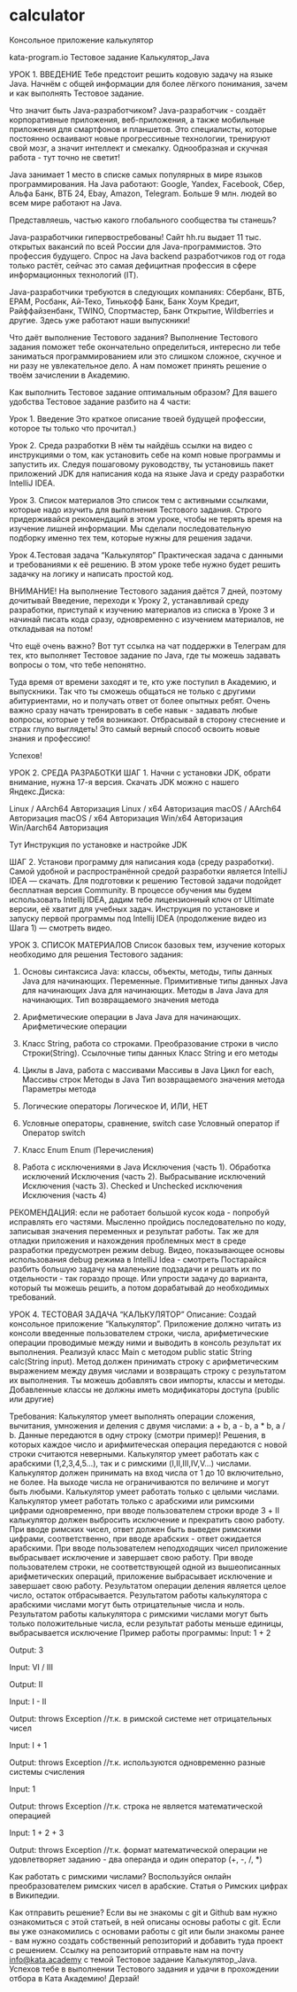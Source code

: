# calculator
Консольное приложение калькулятор


kata-program.io
Тестовое задание Калькулятор_Java

УРОК 1. ВВЕДЕНИЕ
Тебе предстоит решить кодовую задачу на языке Java. Начнём с общей информации для более лёгкого понимания, зачем и как выполнять Тестовое задание.


Что значит быть Java-разработчиком?
Java-разработчик - создаёт корпоративные приложения, веб-приложения, а также мобильные приложения для смартфонов и планшетов. Это специалисты, которые постоянно осваивают новые прогрессивные технологии, тренируют свой мозг, а значит интеллект и смекалку. Однообразная и скучная работа - тут точно не светит!


Java занимает 1 место в списке самых популярных в мире языков программирования.
На Java работают: Google, Yandex, Facebook, Сбер, Альфа Банк, ВТБ 24, Ebay, Amazon, Telegram.
Больше 9 млн. людей во всем мире работают на Java.

Представляешь, частью какого глобального сообщества ты станешь?

Java-разработчики гипервостребованы! Сайт hh.ru выдает 11 тыс. открытых вакансий по всей России для Java-программистов. Это профессия будущего. Спрос на Java backend разработчиков год от года только растёт, сейчас это самая дефицитная профессия в сфере информационных технологий (IT).

Java-разработчики требуются в следующих компаниях: Сбербанк, ВТБ, EPAM, Росбанк, Ай-Теко, Тинькофф Банк, Банк Хоум Кредит, Райффайзенбанк, TWINO, Спортмастер, Банк Открытие, Wildberries и другие. Здесь уже работают наши выпускники!



Что даёт выполнение Тестового задания?
Выполнение Тестового задания поможет тебе окончательно определиться, интересно ли тебе заниматься программированием или это слишком сложное, скучное и ни разу не увлекательное дело. А нам поможет принять решение о твоём зачислении в Академию.



Как выполнить Тестовое задание оптимальным образом?
Для вашего удобства Тестовое задание разбито на 4 части:

Урок 1. Введение
Это краткое описание твоей будущей профессии, которое ты только что прочитал.)

Урок 2. Среда разработки
В нём ты найдёшь ссылки на видео с инструкциями о том, как установить себе на комп новые программы и запустить их. Следуя пошаговому руководству, ты установишь пакет приложений JDK для написания кода на языке Java и среду разработки IntelliJ IDEA.

Урок 3. Список материалов
Это список тем с активными ссылками, которые надо изучить для выполнения Тестового задания. Строго придерживайся рекомендаций в этом уроке, чтобы не терять время на изучение лишней информации. Мы сделали последовательную подборку именно тех тем, которые нужны для решения задачи.

Урок 4.Тестовая задача “Калькулятор”
Практическая задача с данными и требованиями к её решению. В этом уроке тебе нужно будет решить задачку на логику и написать простой код.

ВНИМАНИЕ! На выполнение Тестового задания даётся 7 дней, поэтому дочитывай Введение, переходи к Уроку 2, устанавливай среду разработки, приступай к изучению материалов из списка в Уроке 3 и начинай писать кода сразу, одновременно с изучением материалов, не откладывая на потом!



Что ещё очень важно?
Вот тут ссылка на чат поддержки в Телеграм для тех, кто выполняет Тестовое задание по Java, где ты можешь задавать вопросы о том, что тебе непонятно.

Туда время от времени заходят и те, кто уже поступил в Академию, и выпускники. Так что ты сможешь общаться не только с другими абитуриентами, но и получать ответ от более опытных ребят. Очень важно сразу начать тренировать в себе навык - задавать любые вопросы, которые у тебя возникают. Отбрасывай в сторону стеснение и страх глупо выглядеть! Это самый верный способ освоить новые знания и профессию!


Успехов!



УРОК 2. СРЕДА РАЗРАБОТКИ
ШАГ 1.
Начни с установки JDK, обрати внимание, нужна 17-я версия. Скачать JDK можно c нашего Яндекс.Диска:

Linux / AArch64 Авторизация
Linux / x64 Авторизация
macOS / AArch64 Авторизация
macOS / x64 Авторизация
Win/x64 Авторизация
Win/Aarch64 Авторизация


Тут Инструкция по установке и настройке JDK


ШАГ 2.
Установи программу для написания кода (среду разработки). Самой удобной и распространённой средой разработки является IntelliJ IDEA — скачать. Для подготовки к решению Тестовой задачи подойдет бесплатная версия Community. В процессе обучения мы будем использовать Intellij IDEA, дадим тебе лицензионный ключ от Ultimate версии, её хватит для учебных задач.
Инструкция по установке и запуску первой программы под Intellij IDEA (продолжение видео из Шага 1) — смотреть видео.




УРОК 3. СПИСОК МАТЕРИАЛОВ
Список базовых тем, изучение которых необходимо для решения Тестового задания:
1. Основы синтаксиса Java: классы, объекты, методы, типы данных Java для начинающих.
Переменные. Примитивные типы данных Java для начинающих
Java для начинающих. Методы в Java
Java для начинающих. Тип возвращаемого значения метода


2. Арифметические операции в Java
Java для начинающих. Арифметические операции


3. Класс String, работа со строками. Преобразование строки в число
Строки(String). Ссылочные типы данных
Класс String и его методы


4. Циклы в Java, работа с массивами
Массивы в Java
Цикл for each, Массивы строк
Методы в Java
Тип возвращаемого значения метода
Параметры метода


5. Логические операторы
Логическое И, ИЛИ, НЕТ


6. Условные операторы, сравнение, switch case
Условный оператор if
Оператор switch


7. Класс Enum
Enum (Перечисления)


8. Работа с исключениями в Java
Исключения (часть 1). Обработка исключений
Исключения (часть 2). Выбрасывание исключений
Исключения (часть 3). Checked и Unchecked исключения
Исключения (часть 4)


РЕКОМЕНДАЦИЯ: если не работает большой кусок кода - попробуй исправлять его частями. Мысленно пройдись последовательно по коду, записывая значения переменных и результат работы. Так же для отладки приложения и нахождения проблемных мест в среде разработки предусмотрен режим debug. Видео, показывающее основы использования debug режима в IntelliJ Idea - смотреть
Постарайся разбить большую задачу на маленькие подзадачи и решать их по отдельности - так гораздо проще. Или упрости задачу до варианта, который ты можешь решить, а потом дорабатывай до необходимых требований.





УРОК 4. ТЕСТОВАЯ ЗАДАЧА “КАЛЬКУЛЯТОР”
Описание:
Создай консольное приложение “Калькулятор”. Приложение должно читать из консоли введенные пользователем строки, числа, арифметические операции проводимые между ними и выводить в консоль результат их выполнения.
Реализуй класс Main с методом public static String calc(String input). Метод должен принимать строку с арифметическим выражением между двумя числами и возвращать строку с результатом их выполнения. Ты можешь добавлять свои импорты, классы и методы. Добавленные классы не должны иметь модификаторы доступа (public или другие)

Требования:
Калькулятор умеет выполнять операции сложения, вычитания, умножения и деления с двумя числами: a + b, a - b, a * b, a / b. Данные передаются в одну строку (смотри пример)! Решения, в которых каждое число и арифмитеческая операция передаются с новой строки считаются неверными.
Калькулятор умеет работать как с арабскими (1,2,3,4,5…), так и с римскими (I,II,III,IV,V…) числами.
Калькулятор должен принимать на вход числа от 1 до 10 включительно, не более. На выходе числа не ограничиваются по величине и могут быть любыми.
Калькулятор умеет работать только с целыми числами.
Калькулятор умеет работать только с арабскими или римскими цифрами одновременно, при вводе пользователем строки вроде 3 + II калькулятор должен выбросить исключение и прекратить свою работу.
При вводе римских чисел, ответ должен быть выведен римскими цифрами, соответственно, при вводе арабских - ответ ожидается арабскими.
При вводе пользователем неподходящих чисел приложение выбрасывает исключение и завершает свою работу.
При вводе пользователем строки, не соответствующей одной из вышеописанных арифметических операций, приложение выбрасывает исключение и завершает свою работу.
Результатом операции деления является целое число, остаток отбрасывается. 
Результатом работы калькулятора с арабскими числами могут быть отрицательные числа и ноль. Результатом работы калькулятора с римскими числами могут быть только положительные числа, если результат работы меньше единицы, выбрасывается исключение
Пример работы программы:
Input:
1 + 2

Output:
3

Input:
VI / III

Output:
II

Input:
I - II

Output:
throws Exception //т.к. в римской системе нет отрицательных чисел

Input:
I + 1

Output:
throws Exception //т.к. используются одновременно разные системы счисления

Input:
1

Output:
throws Exception //т.к. строка не является математической операцией

Input:
1 + 2 + 3

Output:
throws Exception //т.к. формат математической операции не удовлетворяет заданию - два операнда и один оператор (+, -, /, *)




Как работать с римскими числами?
Воспользуйся онлайн преобразователем римских чисел в арабские.
Статья о Римских цифрах в Википедии.


Как отправить решение?
Если вы не знакомы с git и Github вам нужно ознакомиться с этой статьей, в ней описаны основы работы с git.
Если вы уже ознакомились с основами работы с git или были знакомы ранее - вам нужно создать собственный репозиторий и добавить туда проект с решением.
Ссылку на репозиторий отправьте нам на почту info@kata.academy с темой Тестовое задание Калькулятор_Java.
Успехов тебе в выполнении Тестового задания и удачи в прохождении отбора в Ката Академию! Дерзай!

